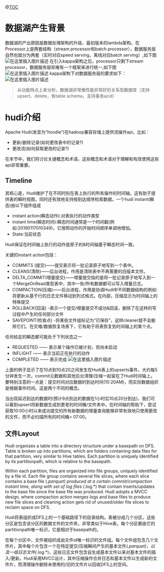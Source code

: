 @[TOC](hudi介绍)
# 数据湖产生背景
数据湖的产出原因是数据处理架构的升级，最初版本的lambda架构，在Processor上是两套结构（stream processor和batch processor），数据服务层自然也就分为两套（实时对应speed serving，离线对应batch serving）,如下图
![在这里插入图片描述](https://img-blog.csdnimg.cn/20210608205406878.png?x-oss-process=image/watermark,type_ZmFuZ3poZW5naGVpdGk,shadow_10,text_aHR0cHM6Ly9ibG9nLmNzZG4ubmV0L3UwMTE2MjQxNTc=,size_16,color_FFFFFF,t_70)
在引入kappa架构之后，processor只剩下stream processor，数据服务层却难有一个框架来进行统一,如下图
![在这里插入图片描述](https://img-blog.csdnimg.cn/20210608204854980.png?x-oss-process=image/watermark,type_ZmFuZ3poZW5naGVpdGk,shadow_10,text_aHR0cHM6Ly9ibG9nLmNzZG4ubmV0L3UwMTE2MjQxNTc=,size_16,color_FFFFFF,t_70)
kappa架构下对数据服务层的要求如下：
![在这里插入图片描述](https://img-blog.csdnimg.cn/20210608210902927.png?x-oss-process=image/watermark,type_ZmFuZ3poZW5naGVpdGk,shadow_10,text_aHR0cHM6Ly9ibG9nLmNzZG4ubmV0L3UwMTE2MjQxNTc=,size_16,color_FFFFFF,t_70)
>从功能特点上来分析，数据湖非常像性能非常好的关系型数据库（支持upsert、delete，有table schema，支持事务acid）

# hudi介绍
Apache Hudi(发音为“hoodie”)在hadoop兼容存储上提供流操作api，比如：
- 更新/删除记录(如何更改表中的记录?)
- 更改流(如何获取更改的记录?)

在本节中，我们将讨论关键概念和术语，这些概念和术语对于理解和有效使用这些api非常重要。
## Timeline
其核心是，Hudi维护了在不同时刻在表上执行的所有操作的时间轴，这有助于提供表的瞬时视图，同时还有效地支持按到达顺序检索数据。一个hudi instant(瞬态)由以下组件组成

- instant action(瞬态动作):对表执行的动作类型
- instant time(瞬态时间):瞬态时间通常是一个时间戳(例如:20190117010349)，它按照动作的开始时间顺序单调地增加。
- State:当前状态

Hudi保证在时间轴上执行的动作是原子的&时间轴基于瞬态时间一致。

关键的instant action包括：
- COMMITS (提交)——提交表示将一批记录原子地写到一个表中。
- CLEANS(清除)——后台进程，作用是清除表中不再需要的旧版本文件。
- DELTA_COMMIT(增量提交)——增量提交指的是将一批记录原子地写入到一个MergeOnRead类型表中，其中一些/所有数据都可以写入增量日志。
- COMPACTION(压缩)——后台进程，作用是协调Hudi中不同数据结构的例如:将更新从基于行的日志文件移动到列式格式。在内部，压缩显示为时间轴上的特殊提交
- ROLLBACK(回滚) -表示一个提交/增量提交不成功&回滚，删除了在这样的写过程中产生的任何部分文件
- SAVEPOINT(检查点) -将某些文件组标记为“已保存”，这样cleaner就不会删除它们。在灾难/数据恢复场景下，它有助于将表恢复到时间轴上的某个点。

任何给定的瞬态都可能处于下列状态之一
- REQUESTED —— 表示某个操作已被计划，但尚未启动
- INFLIGHT —— 表示当前正在执行的动作
- COMPLETED —— 表示完成
![在这里插入图片描述](https://img-blog.csdnimg.cn/20210609102900387.png?x-oss-process=image/watermark,type_ZmFuZ3poZW5naGVpdGk,shadow_10,text_aHR0cHM6Ly9ibG9nLmNzZG4ubmV0L3UwMTE2MjQxNTc=,size_16,color_FFFFFF,t_70)

上面的例子显示了在10点到10点20之间发生在Hudi表上的upserts事件，大约每5分钟发生一次，commit元数据和其他后台清理/压缩一起留在了Hudi时间轴上。要特别注意的一点是：提交时间对应数据的到达时间(10:20AM)，而实际数据组织是根据事件时间。这是两个不同的概念。

当出现延迟到达的数据时(预计9点到达的数据在1小时后10点20分到达)，我们可以看到upsert将新数据生成到更老的时间桶/文件夹中。在时间轴的帮助下，尝试获取10:00小时以来成功提交的所有新数据的增量查询能够非常有效地只使用更改的文件，而不必扫描所有的时间桶> 07:00。

## 文件Layout
Hudi organizes a table into a directory structure under a basepath on DFS. Table is broken up into partitions, which are folders containing data files for that partition, very similar to Hive tables. Each partition is uniquely identified by its partitionpath, which is relative to the basepath.

Within each partition, files are organized into file groups, uniquely identified by a file id. Each file group contains several file slices, where each slice contains a base file (*.parquet) produced at a certain commit/compaction instant time, along with set of log files (*.log.*) that contain inserts/updates to the base file since the base file was produced. Hudi adopts a MVCC design, where compaction action merges logs and base files to produce new file slices and cleaning action gets rid of unused/older file slices to reclaim space on DFS.

Hudi将表组织成DFS上的一个基础路径下的目录结构。表被分成几个分区，这些分区是包含该分区的数据文件的文件夹，非常类似于Hive表。每个分区都由它的partitionpath唯一标识，它是相对于basepath的。

在每个分区中，文件被组织成由文件id唯一标识的文件组。每个文件组包含几个文件片，其中每个片包含一个在特定提交/压缩瞬间产生的基本文件(*.parquet)，以及一组日志文件(*.log.*)，这些日志文件包含自生成基本文件以来对基本文件的插入/更新。Hudi采用MVCC设计，其中压缩操作合并日志和基本文件以生成新的文件片，而清理操作删除未使用的/旧的文件片以回收DFS上的空间。

